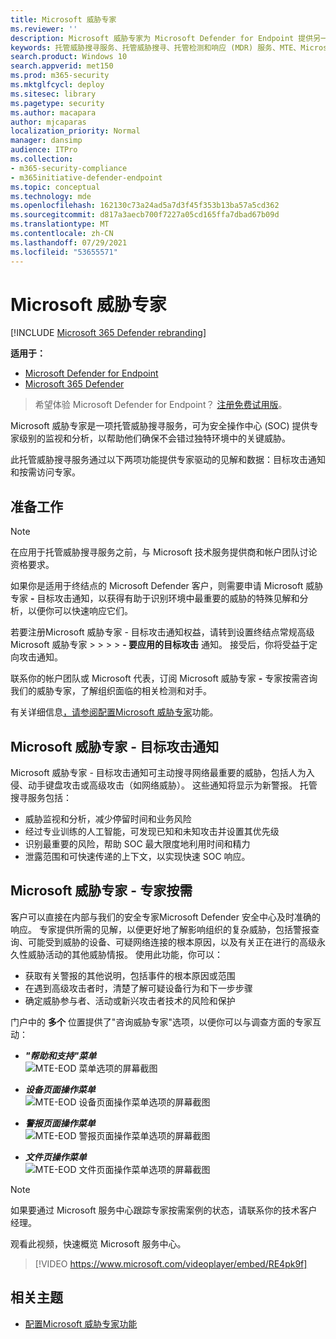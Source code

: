 ```yaml
---
title: Microsoft 威胁专家
ms.reviewer: ''
description: Microsoft 威胁专家为 Microsoft Defender for Endpoint 提供另一层专业技能。
keywords: 托管威胁搜寻服务、托管威胁搜寻、托管检测和响应 (MDR) 服务、MTE、Microsoft 威胁专家、MTE-TAN、目标攻击通知、目标攻击通知
search.product: Windows 10
search.appverid: met150
ms.prod: m365-security
ms.mktglfcycl: deploy
ms.sitesec: library
ms.pagetype: security
ms.author: macapara
author: mjcaparas
localization_priority: Normal
manager: dansimp
audience: ITPro
ms.collection:
- m365-security-compliance
- m365initiative-defender-endpoint
ms.topic: conceptual
ms.technology: mde
ms.openlocfilehash: 162130c73a24ad5a7d3f45f353b13ba57a5cd362
ms.sourcegitcommit: d817a3aecb700f7227a05cd165ffa7dbad67b09d
ms.translationtype: MT
ms.contentlocale: zh-CN
ms.lasthandoff: 07/29/2021
ms.locfileid: "53655571"
---
```

# <a name="microsoft-threat-experts"></a>Microsoft 威胁专家

[!INCLUDE [Microsoft 365 Defender rebranding](../../includes/microsoft-defender.md)]

**适用于：**
- [Microsoft Defender for Endpoint](https://go.microsoft.com/fwlink/p/?linkid=2154037)
- [Microsoft 365 Defender](https://go.microsoft.com/fwlink/?linkid=2118804)

> 希望体验 Microsoft Defender for Endpoint？ [注册免费试用版](https://signup.microsoft.com/create-account/signup?products=7f379fee-c4f9-4278-b0a1-e4c8c2fcdf7e&ru=https://aka.ms/MDEp2OpenTrial?ocid=docs-wdatp-exposedapis-abovefoldlink)。


Microsoft 威胁专家是一项托管威胁搜寻服务，可为安全操作中心 (SOC) 提供专家级别的监视和分析，以帮助他们确保不会错过独特环境中的关键威胁。
  
此托管威胁搜寻服务通过以下两项功能提供专家驱动的见解和数据：目标攻击通知和按需访问专家。

## <a name="before-you-begin"></a>准备工作 
> [!NOTE]
> 在应用于托管威胁搜寻服务之前，与 Microsoft 技术服务提供商和帐户团队讨论资格要求。

如果你是适用于终结点的 Microsoft Defender 客户，则需要申请 Microsoft 威胁专家 **-** 目标攻击通知，以获得有助于识别环境中最重要的威胁的特殊见解和分析，以便你可以快速响应它们。

若要注册Microsoft 威胁专家 - 目标攻击通知权益，请转到设置终结点常规高级Microsoft 威胁专家  >    >    >    >  **- 要应用的目标攻击** 通知。 接受后，你将受益于定向攻击通知。

联系你的帐户团队或 Microsoft 代表，订阅 Microsoft 威胁专家 **-** 专家按需咨询我们的威胁专家，了解组织面临的相关检测和对手。

有关详细信息[，请参阅配置Microsoft 威胁专家](/microsoft-365/security/defender-endpoint/configure-microsoft-threat-experts#before-you-begin)功能。 

## <a name="microsoft-threat-experts---targeted-attack-notification"></a>Microsoft 威胁专家 - 目标攻击通知 
Microsoft 威胁专家 - 目标攻击通知可主动搜寻网络最重要的威胁，包括人为入侵、动手键盘攻击或高级攻击（如网络威胁）。 这些通知将显示为新警报。 托管搜寻服务包括：  
- 威胁监视和分析，减少停留时间和业务风险 
- 经过专业训练的人工智能，可发现已知和未知攻击并设置其优先级  
- 识别最重要的风险，帮助 SOC 最大限度地利用时间和精力 
- 泄露范围和可快速传递的上下文，以实现快速 SOC 响应。 
 
## <a name="microsoft-threat-experts---experts-on-demand"></a>Microsoft 威胁专家 - 专家按需
客户可以直接在内部与我们的安全专家Microsoft Defender 安全中心及时准确的响应。 专家提供所需的见解，以便更好地了解影响组织的复杂威胁，包括警报查询、可能受到威胁的设备、可疑网络连接的根本原因，以及有关正在进行的高级永久性威胁活动的其他威胁情报。 使用此功能，你可以：
- 获取有关警报的其他说明，包括事件的根本原因或范围 
- 在遇到高级攻击者时，清楚了解可疑设备行为和下一步步骤  
- 确定威胁参与者、活动或新兴攻击者技术的风险和保护 

门户中的 **多个** 位置提供了"咨询威胁专家"选项，以便你可以与调查方面的专家互动：

- <i>**"帮助和支持"菜单**</i><BR>
![MTE-EOD 菜单选项的屏幕截图](images/mte-eod-menu.png)

- <i>**设备页面操作菜单**</i><BR>
![MTE-EOD 设备页面操作菜单选项的屏幕截图](images/mte-eod-machines.png)

- <i>**警报页面操作菜单**</i><BR>
![MTE-EOD 警报页面操作菜单选项的屏幕截图](images/mte-eod-alerts.png)

- <i>**文件页操作菜单**</i><BR>
![MTE-EOD 文件页面操作菜单选项的屏幕截图](images/mte-eod-file.png)

> [!NOTE]
> 如果要通过 Microsoft 服务中心跟踪专家按需案例的状态，请联系你的技术客户经理。 

观看此视频，快速概览 Microsoft 服务中心。

>[!VIDEO https://www.microsoft.com/videoplayer/embed/RE4pk9f] 

   
## <a name="related-topic"></a>相关主题
- [配置Microsoft 威胁专家功能](configure-microsoft-threat-experts.md)

